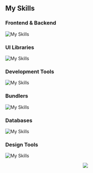 
## My Skills
  ### Frontend & Backend
  ![My Skills](https://skillicons.dev/icons?i=pug,js,react,nextjs,astro,ts,css,py,express,solidity,rust,electron,nodejs,md,sass,graphql,deno,alpinejs,vite,prisma)

  ### UI Libraries
  ![My Skills](https://skillicons.dev/icons?i=tailwind,materialui)
  
  ### Development Tools
  ![My Skills](https://skillicons.dev/icons?i=supabase,aws,gcp,vercel,netlify,github,gitlab,git,firebase,docker,heroku,visualstudio,webflow,postman,cloudflare)
  ### Bundlers
  ![My Skills](https://skillicons.dev/icons?i=webpack,gulp)
  ### Databases
  ![My Skills](https://skillicons.dev/icons?i=postgres,mysql,mongodb,redis,kafka,dynamodb)
  ### Design Tools
  ![My Skills](https://skillicons.dev/icons?i=ae,xd,figma,pr,ps)


  

<p align="center">
        <img src="https://github-readme-streak-stats.herokuapp.com?user=nermalcat69&hide_border=true&background=0D1117&currStreakLabel=FFFFFF&sideLabels=FFFFFF&currStreakNum=FFFFFF&dates=FFFFFF&sideNums=FFFFFF&fire=f04848&ring=f04848&stroke=FFFFFFFF)](https://git.io/streak-stats" />
</p>

